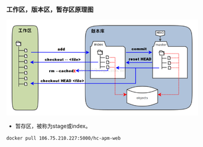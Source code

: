 ### 工作区，版本区，暂存区原理图
![pic](images/git_workspace_index_head.png)

* 暂存区，被称为stage或index。

```
docker pull 106.75.210.227:5000/hc-apm-web
```